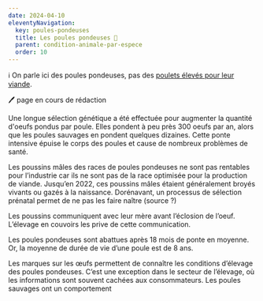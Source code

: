 ```yaml
---
date: 2024-04-10
eleventyNavigation:
  key: poules-pondeuses
  title: Les poules pondeuses 🐔
  parent: condition-animale-par-espece
  order: 10
---
```


ℹ️ On parle ici des poules pondeuses, pas des [poulets élevés pour leur viande](/condition-animale/espèces/poulets).

🖊️ page en cours de rédaction

Une longue sélection génétique a été effectuée pour augmenter la quantité d'oeufs pondus par poule.
Elles pondent à peu près 300 oeufs par an, alors que les poules sauvages en pondent quelques dizaines.
Cette ponte intensive épuise le corps des poules et cause de nombreux problèmes de santé.

Les poussins mâles des races de poules pondeuses ne sont pas rentables pour l’industrie car ils ne sont pas de la race optimisée pour la production de viande.
Jusqu’en 2022, ces poussins mâles étaient généralement broyés vivants ou gazés à la naissance.
Dorénavant, un processus de sélection prénatal permet de ne pas les faire naître (source ?)

Les poussins communiquent avec leur mère avant l’éclosion de l’oeuf.
L’élevage en couvoirs les prive de cette communication.

<!-- épointage du bec -->

Les poules pondeuses sont abattues après 18 mois de ponte en moyenne. Or, la moyenne de durée de vie d’une poule est de 8 ans.

Les marques sur les œufs permettent de connaître les conditions d’élevage des poules pondeuses.
C’est une exception dans le secteur de l’élevage, où les informations sont souvent cachées aux consommateurs.
Les poules sauvages ont un comportement
